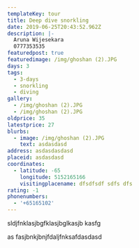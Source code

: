 ```yaml
---
templateKey: tour
title: Deep dive snorkling
date: 2019-06-25T20:43:52.962Z
description: |-
  Aruna Wijesekara 
  0777353535
featuredpost: true
featuredimage: /img/ghoshan (2).JPG
days: 3
tags:
  - 3-days
  - snorkling
  - diving
gallery:
  - /img/ghoshan (2).JPG
  - /img/ghoshan (2).JPG
oldprice: 35
latestprice: 27
blurbs:
  - image: /img/ghoshan (2).JPG
    text: asdasdasd
address: asdasdasdasd
placeid: asdasdasd
coordinates:
  - latitude: -65
    longitude: 5152165166
    visitingplacename: dfsdfsdf sdfs dfs
rating: -1
phonenumbers:
  - '+65165102'
---
```

sldjfnklasjbgfklasjbglkasjb kasfg

as fasjbnkjbnjfdaljfnksafdasdasd
